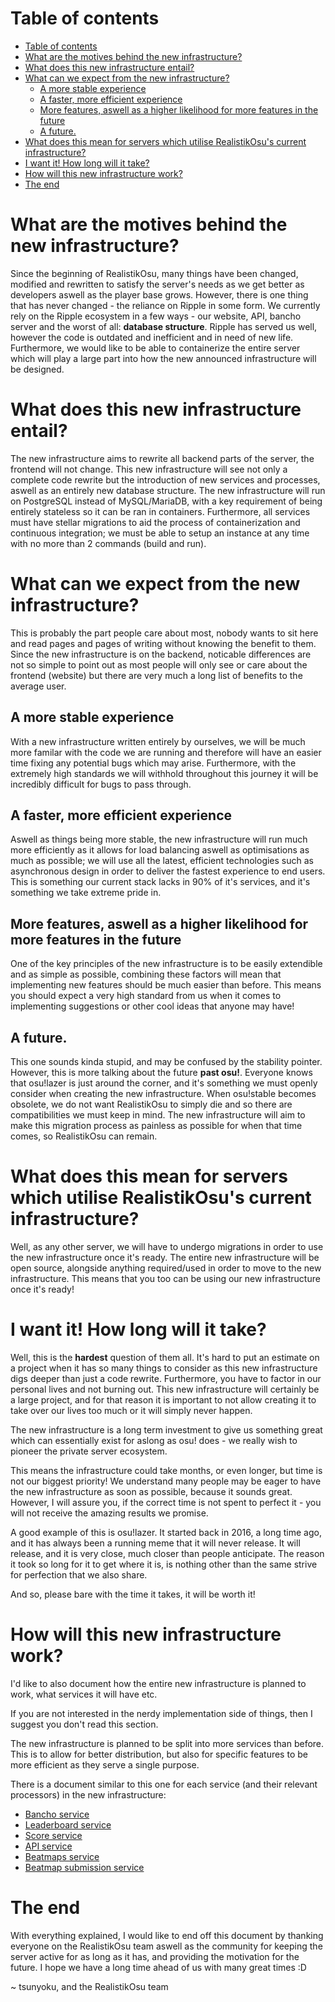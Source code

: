 # Table of contents

- [Table of contents](#table-of-contents)
- [What are the motives behind the new infrastructure?](#what-are-the-motives-behind-the-new-infrastructure)
- [What does this new infrastructure entail?](#what-does-this-new-infrastructure-entail)
- [What can we expect from the new infrastructure?](#what-can-we-expect-from-the-new-infrastructure)
  - [A more stable experience](#a-more-stable-experience)
  - [A faster, more efficient experience](#a-faster-more-efficient-experience)
  - [More features, aswell as a higher likelihood for more features in the future](#more-features-aswell-as-a-higher-likelihood-for-more-features-in-the-future)
  - [A future.](#a-future)
- [What does this mean for servers which utilise RealistikOsu's current infrastructure?](#what-does-this-mean-for-servers-which-utilise-realistikosus-current-infrastructure)
- [I want it! How long will it take?](#i-want-it-how-long-will-it-take)
- [How will this new infrastructure work?](#how-will-this-new-infrastructure-work)
- [The end](#the-end)

# What are the motives behind the new infrastructure?

Since the beginning of RealistikOsu, many things have been changed, modified and rewritten to satisfy the server's needs as we get better as developers aswell as the player base grows. However, there is one thing that has never changed - the reliance on Ripple in some form. We currently rely on the Ripple ecosystem in a few ways - our website, API, bancho server and the worst of all: **database structure**. Ripple has served us well, however the code is outdated and inefficient and in need of new life. Furthermore, we would like to be able to containerize the entire server which will play a large part into how the new announced infrastructure will be designed.

# What does this new infrastructure entail?

The new infrastructure aims to rewrite all backend parts of the server, the frontend will not change. This new infrastructure will see not only a complete code rewrite but the introduction of new services and processes, aswell as an entirely new database structure. The new infrastructure will run on PostgreSQL instead of MySQL/MariaDB, with a key requirement of being entirely stateless so it can be ran in containers. Furthermore, all services must have stellar migrations to aid the process of containerization and continuous integration; we must be able to setup an instance at any time with no more than 2 commands (build and run).

# What can we expect from the new infrastructure?

This is probably the part people care about most, nobody wants to sit here and read pages and pages of writing without knowing the benefit to them. Since the new infrastructure is on the backend, noticable differences are not so simple to point out as most people will only see or care about the frontend (website) but there are very much a long list of benefits to the average user.

## A more stable experience

With a new infrastructure written entirely by ourselves, we will be much more familar with the code we are running and therefore will have an easier time fixing any potential bugs which may arise. Furthermore, with the extremely high standards we will withhold throughout this journey it will be incredibly difficult for bugs to pass through.

## A faster, more efficient experience

Aswell as things being more stable, the new infrastructure will run much more efficiently as it allows for load balancing aswell as optimisations as much as possible; we will use all the latest, efficient technologies such as asynchronous design in order to deliver the fastest experience to end users. This is something our current stack lacks in 90% of it's services, and it's something we take extreme pride in.

## More features, aswell as a higher likelihood for more features in the future

One of the key principles of the new infrastructure is to be easily extendible and as simple as possible, combining these factors will mean that implementing new features should be much easier than before. This means you should expect a very high standard from us when it comes to implementing suggestions or other cool ideas that anyone may have!

## A future.

This one sounds kinda stupid, and may be confused by the stability pointer. However, this is more talking about the future **past osu!**. Everyone knows that osu!lazer is just around the corner, and it's something we must openly consider when creating the new infrastructure. When osu!stable becomes obsolete, we do not want RealistikOsu to simply die and so there are compatibilities we must keep in mind. The new infrastructure will aim to make this migration process as painless as possible for when that time comes, so RealistikOsu can remain.

# What does this mean for servers which utilise RealistikOsu's current infrastructure?

Well, as any other server, we will have to undergo migrations in order to use the new infrastructure once it's ready. The entire new infrastructure will be open source, alongside anything required/used in order to move to the new infrastructure. This means that you too can be using our new infrastructure once it's ready!

# I want it! How long will it take?

Well, this is the **hardest** question of them all. It's hard to put an estimate on a project when it has so many things to consider as this new infrastructure digs deeper than just a code rewrite. Furthermore, you have to factor in our personal lives and not burning out. This new infrastructure will certainly be a large project, and for that reason it is important to not allow creating it to take over our lives too much or it will simply never happen.

The new infrastructure is a long term investment to give us something great which can essentially exist for aslong as osu! does - we really wish to pioneer the private server ecosystem.

This means the infrastructure could take months, or even longer, but time is not our biggest priority! We understand many people may be eager to have the new infrastructure as soon as possible, because it sounds great. However, I will assure you, if the correct time is not spent to perfect it - you will not receive the amazing results we promise.

A good example of this is osu!lazer. It started back in 2016, a long time ago, and it has always been a running meme that it will never release. It will release, and it is very close, much closer than people anticipate. The reason it took so long for it to get where it is, is nothing other than the same strive for perfection that we also share.

And so, please bare with the time it takes, it will be worth it!

# How will this new infrastructure work?

I'd like to also document how the entire new infrastructure is planned to work, what services it will have etc.

If you are not interested in the nerdy implementation side of things, then I suggest you don't read this section.

The new infrastructure is planned to be split into more services than before. This is to allow for better distribution, but also for specific features to be more efficient as they serve a single purpose.

There is a document similar to this one for each service (and their relevant processors) in the new infrastructure:

- [Bancho service](services/bancho.md)
- [Leaderboard service](services/leaderboards.md)
- [Score service](services/scores.md)
- [API service](services/api.md)
- [Beatmaps service](services/beatmaps.md)
- [Beatmap submission service](services/submission.md)

# The end

With everything explained, I would like to end off this document by thanking everyone on the RealistikOsu team aswell as the community for keeping the server active for as long as it has, and providing the motivation for the future. I hope we have a long time ahead of us with many great times :D

~ tsunyoku, and the RealistikOsu team